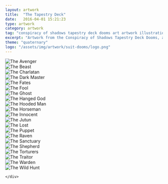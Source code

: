 ```yaml
---
layout: artwork
title:  "The Tapestry Deck"
date:   2016-04-01 15:21:23
type: artwork
category: artwork
tag: "conspiracy of shadows tapestry deck dooms art artwork illustration"
excerpt: "Artwork from the Conspiracy of Shadows Tapestry Deck Dooms, a themed take on the traditional tarot deck."
theme: "quaternary"
logo: "/assets/img/artwork/suit-dooms/logo.png"
---
```

<div class="image-container">
	<div class="wrapper">
		<section class="artwork">
			<img src="/img/artwork/suit-dooms/theAvenger.jpg" alt="The Avenger"/>		
		</section>
		<section class="artwork">
			<img src="/img/artwork/suit-dooms/theBeast.jpg" alt="The Beast"/>		
		</section>
		<section class="artwork">
			<img src="/img/artwork/suit-dooms/theCharlatan.jpg" alt="The Charlatan"/>		
		</section>
		<section class="artwork">
			<img src="/img/artwork/suit-dooms/theDarkMaster.jpg" alt="The Dark Master"/>		
		</section>
		<section class="artwork">
			<img src="/img/artwork/suit-dooms/theFates.jpg" alt="The Fates"/>		
		</section>
		<section class="artwork">
			<img src="/img/artwork/suit-dooms/theFool.jpg" alt="The Fool"/>		
		</section>
		<section class="artwork">
			<img src="/img/artwork/suit-dooms/theGhost.jpg" alt="The Ghost"/>		
		</section>
		<section class="artwork">
			<img src="/img/artwork/suit-dooms/theHangedGod.jpg" alt="The Hanged God"/>		
		</section>
		<section class="artwork">
			<img src="/img/artwork/suit-dooms/theHoodedMan.jpg" alt="The Hooded Man"/>		
		</section>
		<section class="artwork">
			<img src="/img/artwork/suit-dooms/theHorseman.jpg" alt="The Horseman"/>		
		</section>
		<section class="artwork">
			<img src="/img/artwork/suit-dooms/theInnocent.jpg" alt="The Innocent"/>		
		</section>
		<section class="artwork">
			<img src="/img/artwork/suit-dooms/theJutun.jpg" alt="The Jutun"/>		
		</section>
		<section class="artwork">
			<img src="/img/artwork/suit-dooms/theLost.jpg" alt="The Lost"/>		
		</section>
		<section class="artwork">
			<img src="/img/artwork/suit-dooms/thePuppet.jpg" alt="The Puppet"/>		
		</section>
		<section class="artwork">
			<img src="/img/artwork/suit-dooms/theRaven.jpg" alt="The Raven"/>		
		</section>
		<section class="artwork">
			<img src="/img/artwork/suit-dooms/theSanctuary.jpg" alt="The Sanctuary"/>		
		</section>
		<section class="artwork">
			<img src="/img/artwork/suit-dooms/theShepherd.jpg" alt="The Shepherd"/>		
		</section>
		<section class="artwork">
			<img src="/img/artwork/suit-dooms/theTorturers.jpg" alt="The Torturers"/>		
		</section>
		<section class="artwork">
			<img src="/img/artwork/suit-dooms/theTraitor.jpg" alt="The Traitor"/>		
		</section>
		<section class="artwork">
			<img src="/img/artwork/suit-dooms/theWarden.jpg" alt="The Warden"/>		
		</section>
		<section class="artwork">
			<img src="/img/artwork/suit-dooms/theWildHunt.jpg" alt="The Wild Hunt"/>		
		</section>

	</div>
</div>